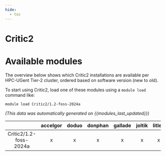```yaml
---
hide:
  - toc
---
```


Critic2
=======

# Available modules


The overview below shows which Critic2 installations are available per HPC-UGent Tier-2 cluster, ordered based on software version (new to old).

To start using Critic2, load one of these modules using a `module load` command like:

```shell
module load Critic2/1.2-foss-2024a
```

*(This data was automatically generated on {{modules_last_updated}})*

| |accelgor|doduo|donphan|gallade|joltik|litleo|shinx|
| :---: | :---: | :---: | :---: | :---: | :---: | :---: | :---: |
|Critic2/1.2-foss-2024a|x|x|x|x|x|x|x|
